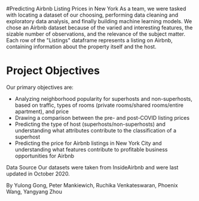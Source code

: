 #Predicting Airbnb Listing Prices in New York
As a team, we were tasked with locating a dataset of our choosing, performing data cleaning and exploratory data analysis, and finally building machine learning models. We chose an Airbnb dataset because of the varied and interesting features, the sizable number of observations, and the relevance of the subject matter. Each row of the "Listings" dataframe represents a listing on Airbnb, containing information about the property itself and the host.

# Project Objectives
Our primary objectives are:
- Analyzing neighborhood popularity for superhosts and non-superhosts, based on traffic, types of rooms (private rooms/shared rooms/entire apartment), and price
- Drawing a comparison between the pre- and post-COVID listing prices
- Predicting the type of host (superhosts/non-superhosts) and understanding what attributes contribute to the classification of a superhost
- Predicting the price for Airbnb listings in New York City and understanding what features contribute to profitable business opportunities for Airbnb

Data Source
Our datasets were taken from InsideAirbnb and were last updated in October 2020.

By Yulong Gong, Peter Mankiewich, Ruchika Venkateswaran, Phoenix Wang, Yangyang Zhou

